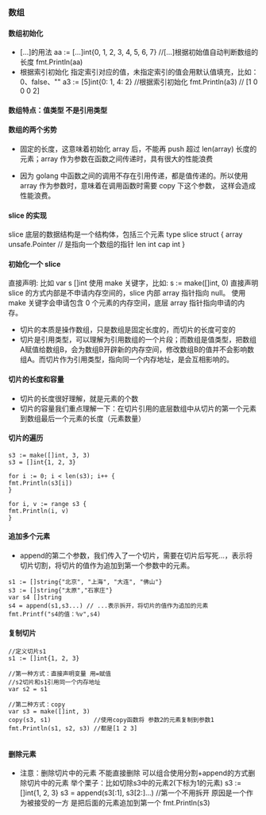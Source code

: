 ### 数组

#### 数组初始化
* [...]的用法
aa := [...]int{0, 1, 2, 3, 4, 5, 6, 7} //[...]根据初始值自动判断数组的长度
  fmt.Println(aa)
* 根据索引初始化 指定索引对应的值，未指定索引的值会用默认值填充，比如：0、false、""
  a3 := [5]int{0: 1, 4: 2} //根据索引初始化
  fmt.Println(a3) // [1 0 0 0 2]
#### 数组特点：值类型 不是引用类型
#### 数组的两个劣势 

* 固定的长度，这意味着初始化 array 后，不能再 push 超过 len(array) 长度的元素；array 作为参数在函数之间传递时，具有很大的性能浪费

* 因为 golang 中函数之间的调用不存在引用传递，都是值传递的。所以使用 array 作为参数时，意味着在调用函数时需要 copy 下这个参数， 这样会造成性能浪费。

#### slice 的实现
slice 底层的数据结构是一个结构体，包括三个元素
type slice struct {
array unsafe.Pointer // 是指向一个数组的指针
len int
cap int
}
#### 初始化一个 slice
直接声明: 比如 var s []int
使用 make 关键字，比如: s := make([]int, 0)
直接声明 slice 的方式内部是不申请内存空间的，slice 内部 array 指针指向 null。
使用 make 关键字会申请包含 0 个元素的内存空间，底层 array 指针指向申请的内存。


* 切片的本质是操作数组，只是数组是固定长度的，而切片的长度可变的
* 切片是引用类型，可以理解为引用数组的一个片段；而数组是值类型，把数组A赋值给数组B，会为数组B开辟新的内存空间，修改数组B的值并不会影响数组A。而切片作为引用类型，指向同一个内存地址，是会互相影响的。

#### 切片的长度和容量
* 切片的长度很好理解，就是元素的个数
* 切片的容量我们重点理解一下：在切片引用的底层数组中从切片的第一个元素到数组最后一个元素的长度（元素数量）

#### 切片的遍历 
```
s3 := make([]int, 3, 3)
s3 = []int{1, 2, 3}

for i := 0; i < len(s3); i++ {
fmt.Println(s3[i])
}

for i, v := range s3 {
fmt.Println(i, v)
}
```


####  追加多个元素
* append的第二个参数，我们传入了一个切片，需要在切片后写死...，表示将切片切割，将切片的值作为追加到第一个参数中的元素。
```
s1 := []string{"北京", "上海", "大连", "佛山"}
s3 := []string{"太原","石家庄"}
var s4 []string
s4 = append(s1,s3...) // ...表示拆开，将切片的值作为追加的元素
fmt.Printf("s4的值：%v",s4)
```

#### 复制切片
```
//定义切片s1
s1 := []int{1, 2, 3}

//第一种方式：直接声明变量 用=赋值
//s2切片和s1引用同一个内存地址
var s2 = s1

//第二种方式：copy
var s3 = make([]int, 3)
copy(s3, s1)            //使用copy函数将 参数2的元素复制到参数1
fmt.Println(s1, s2, s3) //都是[1 2 3]


```

#### 删除元素
* 注意：删除切片中的元素 不能直接删除 可以组合使用分割+append的方式删除切片中的元素
举个栗子：比如切除s3中的元素2(下标为1的元素)
s3 := []int{1, 2, 3}
s3 = append(s3[:1], s3[2:]...) //第一个不用拆开 原因是一个作为被接受的一方  是把后面的元素追加到第一个
fmt.Println(s3)
